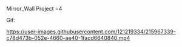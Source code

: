 Mirror_Wall
Project =4
 

                          
 Gif:                         

https://user-images.githubusercontent.com/121219334/215967339-c78d473b-052e-4660-ae40-1facd6640840.mp4

